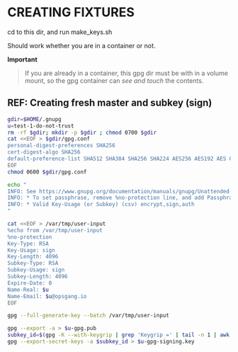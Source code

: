 # CREATING FIXTURES

cd to this dir, and run make\_keys.sh

Should work whether you are in a container or not.

**Important**

> If you are already in a container, this gpg dir
> must be with in a volume mount, so the gpg
> container can _see and touch_ the contents.

## REF: Creating fresh master and subkey (sign)

```bash
gdir=$HOME/.gnupg
u=test-1-do-not-trust
rm -rf $gdir; mkdir -p $gdir ; chmod 0700 $gdir
cat <<EOF > $gdir/gpg.conf
personal-digest-preferences SHA256
cert-digest-algo SHA256
default-preference-list SHA512 SHA384 SHA256 SHA224 AES256 AES192 AES CAST5 ZLIB BZIP2 ZIP Uncompressed
EOF
chmod 0600 $gdir/gpg.conf

echo "
INFO: See https://www.gnupg.org/documentation/manuals/gnupg/Unattended-GPG-key-generation.html
INFO: * To set passphrase, remove %no-protection line, and add Passphrase: <string>
INFO: * Valid Key-Usage (or Subkey) (csv) encrypt,sign,auth
"

cat <<EOF > /var/tmp/user-input
%echo from /var/tmp/user-input
%no-protection
Key-Type: RSA
Key-Usage: sign
Key-Length: 4096
Subkey-Type: RSA
Subkey-Usage: sign
Subkey-Length: 4096
Expire-Date: 0
Name-Real: $u
Name-Email: $u@opsgang.io
EOF

gpg --full-generate-key --batch /var/tmp/user-input

gpg --export -a > $u-gpg.pub
subkey_id=$(gpg -K --with-keygrip | grep 'Keygrip =' | tail -n 1 | awk '{print $NF}')
gpg --export-secret-keys -a $subkey_id > $u-gpg-signing.key
```
